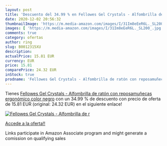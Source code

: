 ```yaml
---
layout: post
title: 'Descuento del 34.99 % en Fellowes Gel Crystals - Alfombrilla de r'
date: 2020-12-02 20:56:32
thumbnailImage: 'https://m.media-amazon.com/images/I/31Im8eEeR6L._SL200_.jpg'
images: [ 'https://m.media-amazon.com/images/I/31Im8eEeR6L._SL200_.jpg' ]
comments: true
category: ofertas
author: ring
slug: B0012315XU
description:
actualPrice: 15.81 EUR
currency: EUR
price: 15.81
comparePrice: 24.32 EUR
inStock: true
prodname: 'Fellowes Gel Crystals - Alfombrilla de ratón con reposamuñecas ergonómico  color negro'
---
```


Tienes [Fellowes Gel Crystals - Alfombrilla de ratón con reposamuñecas ergonómico  color negro](https://www.amazon.es/dp/B0012315XU/?tag=tolees-21) con un 34.99 % de descuento con precio de oferta de 15.81 EUR (original: 24.32 EUR) en el siguiente enlace!

[![Fellowes Gel Crystals - Alfombrilla de r](https://m.media-amazon.com/images/I/31Im8eEeR6L._SL200_.jpg)](https://www.amazon.es/dp/B0012315XU/?tag=tolees-21)

[Accede a la oferta!!](https://www.amazon.es/dp/B0012315XU/?tag=tolees-21)

Links participate in Amazon Associate program and might generate a comission on qualifying sales


